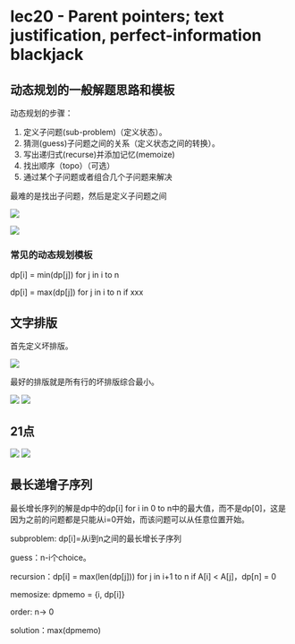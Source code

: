 # lec20 - Parent pointers; text justification, perfect-information blackjack
## 动态规划的一般解题思路和模板
动态规划的步骤：
1. 定义子问题(sub-problem)（定义状态）。
2. 猜测(guess)子问题之间的关系（定义状态之间的转换）。
3. 写出递归式(recurse)并添加记忆(memoize)
4. 找出顺序（topo）（可选）
5. 通过某个子问题或者组合几个子问题来解决

最难的是找出子问题，然后是定义子问题之间

![](https://zhang113751picgo.oss-cn-hangzhou.aliyuncs.com/img/20220316170244.png)

![](https://zhang113751picgo.oss-cn-hangzhou.aliyuncs.com/img/20220316170615.png)

### 常见的动态规划模板
dp[i] = min(dp[j]) for j in i to n

dp[i] = max(dp[j]) for j in i to n if xxx

## 文字排版
首先定义坏排版。

![](https://zhang113751picgo.oss-cn-hangzhou.aliyuncs.com/img/20220316171157.png)

最好的排版就是所有行的坏排版综合最小。

![](https://zhang113751picgo.oss-cn-hangzhou.aliyuncs.com/img/20220316171608.png)
![](https://zhang113751picgo.oss-cn-hangzhou.aliyuncs.com/img/20220316171619.png)

## 21点
![](https://zhang113751picgo.oss-cn-hangzhou.aliyuncs.com/img/20220316172223.png)
![](https://zhang113751picgo.oss-cn-hangzhou.aliyuncs.com/img/20220316172241.png)

## 最长递增子序列
最长增长序列的解是dp中的dp[i] for i in 0 to n中的最大值，而不是dp[0]，这是因为之前的问题都是只能从i=0开始，而该问题可以从任意位置开始。

subproblem: dp[i]=从i到n之间的最长增长子序列

guess：n-i个choice。

recursion：dp[i] = max(len(dp[j])) for j in i+1 to n if A[i] < A[j]，dp[n] = 0

memosize: dpmemo = {i, dp[i]}

order: n-> 0

solution：max(dpmemo)